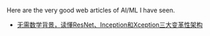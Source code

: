 Here are the very good web articles of AI/ML I have seen.

 * [无需数学背景，读懂ResNet、Inception和Xception三大变革性架构 ](https://m.sohu.com/a/166062301_465914/?pvid=000115_3w_a#read)
